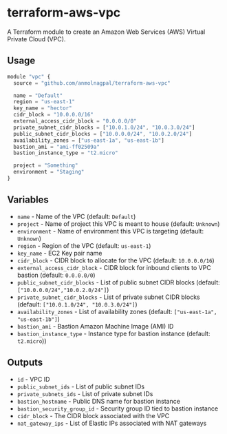 # terraform-aws-vpc

A Terraform module to create an Amazon Web Services (AWS) Virtual Private Cloud (VPC).

## Usage

```javascript
module "vpc" {
  source = "github.com/anmolnagpal/terraform-aws-vpc"

  name = "Default"
  region = "us-east-1"
  key_name = "hector"
  cidr_block = "10.0.0.0/16"
  external_access_cidr_block = "0.0.0.0/0"
  private_subnet_cidr_blocks = ["10.0.1.0/24", "10.0.3.0/24"]
  public_subnet_cidr_blocks = ["10.0.0.0/24", "10.0.2.0/24"]
  availability_zones = ["us-east-1a", "us-east-1b"]
  bastion_ami = "ami-ff02509a"
  bastion_instance_type = "t2.micro"

  project = "Something"
  environment = "Staging"
}
```

## Variables

- `name` - Name of the VPC (default: `Default`)
- `project` - Name of project this VPC is meant to house (default: `Unknown`)
- `environment` - Name of environment this VPC is targeting (default: `Unknown`)
- `region` - Region of the VPC (default: `us-east-1`)
- `key_name` - EC2 Key pair name
- `cidr_block` - CIDR block to allocate for the VPC (default: `10.0.0.0/16`)
- `external_access_cidr_block` - CIDR block for inbound clients to VPC bastion
  (default: `0.0.0.0/0`)
- `public_subnet_cidr_blocks` - List of public subnet CIDR blocks (default: `["10.0.0.0/24","10.0.2.0/24"]`)
- `private_subnet_cidr_blocks` - List of private subnet CIDR blocks (default: `["10.0.1.0/24", "10.0.3.0/24"]`)
- `availability_zones` - List of availability zones (default: `["us-east-1a", "us-east-1b"]`)
- `bastion_ami` - Bastion Amazon Machine Image (AMI) ID
- `bastion_instance_type` - Instance type for bastion instance (default: `t2.micro`))

## Outputs

- `id` - VPC ID
- `public_subnet_ids` - List of public subnet IDs
- `private_subnets_ids` - List of private subnet IDs
- `bastion_hostname` - Public DNS name for bastion instance
- `bastion_security_group_id` - Security group ID tied to bastion instance
- `cidr_block` - The CIDR block associated with the VPC
- `nat_gateway_ips` - List of Elastic IPs associated with NAT gateways

